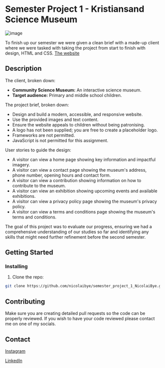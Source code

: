 # Semester Project 1 - Kristiansand Science Museum

![image](https://github.com/user-attachments/assets/27b21fe8-6588-4c61-82b8-bd4b435eecfc)

To finish up our semester we were given a clean brief with a made-up client where we were tasked with taking the project from start to finish with design, HTML and CSS.
[The website](https://nicolaibye.github.io/semester_project_1_NicolaiBye/)

## Description

The client, broken down:
- <strong>Community Science Museum:</strong> An interactive science museum.
- <strong>Target audience:</strong> Primary and middle school children.

The project brief, broken down:
- Design and build a modern, accessible, and responsive website.
- Use the provided images and text content.
- Ensure the website appeals to children without being patronising.
- A logo has not been supplied; you are free to create a placeholder logo.
- Frameworks are not permitted.
- JavaScript is not permitted for this assignment.

User stories to guide the design:
- A visitor can view a home page showing key information and impactful imagery.
- A visitor can view a contact page showing the museum's address, phone number, opening hours and contact form.
- A visitor can view a contribution showing information on how to contribute to the museum.
- A visitor can view an exhibition showing upcoming events and available exhibitions.
- A visitor can view a privacy policy page showing the museum's privacy policy.
- A visitor can view a terms and conditions page showing the museum's terms and conditions.

The goal of this project was to evaluate our progress, ensuring we had a comprehensive understanding of our studies so far and identifying any skills that might need further refinement before the second semester.

## Getting Started

### Installing

1. Clone the repo:

```bash
git clone https://github.com/nicolaibye/semester_project_1_NicolaiBye.git
```

## Contributing

Make sure you are creating detailed pull requests so the code can be properly reviewed.
If you wish to have your code reviewed please contact me on one of my socials.

## Contact

[Instagram](https://www.instagram.com/nicolai_designs/)

[LinkedIn](https://www.linkedin.com/in/nicolai-bye/)
